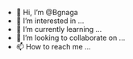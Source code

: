 - 👋 Hi, I’m @Bgnaga
- 👀 I’m interested in ...
- 🌱 I’m currently learning ...
- 💞️ I’m looking to collaborate on ...
- 📫 How to reach me ...

<!---
Bgnaga/Bgnaga is a ✨ special ✨ repository because its `README.md` (this file) appears on your GitHub profile.
You can click the Preview link to take a look at your changes.
--->
